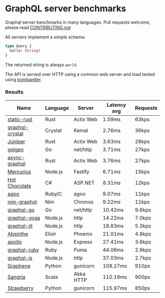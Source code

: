 <!-- README.md is generated from README.ecr, do not edit -->

# GraphQL server benchmarks

Graphql server benchmarks in many languages. Pull requests welcome, please read [CONTRIBUTING.md](CONTRIBUTING.md)

All servers implement a simple schema:

```graphql
type Query {
  hello: String!
}
```

The returned string is always `world`.

The API is served over HTTP using a common web server and load tested using [bombardier](https://github.com/codesenberg/bombardier).

### Results

| Name                          | Language      | Server          | Latency avg      | Requests      |
| ----------------------------  | ------------- | --------------- | ---------------- | ------------- |
| [static-rust](https://actix.rs/) | Rust | Actix Web | 1.59ms | 63kps |
| [graphql-crystal](https://github.com/graphql-crystal/graphql) | Crystal | Kemal | 2.76ms | 36kps |
| [Juniper](https://github.com/graphql-rust/juniper) | Rust | Actix Web | 3.63ms | 28kps |
| [gqlgen](https://github.com/99designs/gqlgen) | Go | net/http | 3.71ms | 27kps |
| [async-graphql](https://github.com/async-graphql/async-graphql) | Rust | Actix Web | 3.76ms | 27kps |
| [Mercurius](https://github.com/mercurius-js/mercurius) | Node.js | Fastify | 6.71ms | 15kps |
| [Hot Chocolate](https://github.com/ChilliCream/hotchocolate) | C# | ASP.NET | 8.31ms | 12kps |
| [agoo](https://github.com/ohler55/agoo) | Ruby/C | agoo | 9.07ms | 11kps |
| [nim-graphql](https://github.com/status-im/nim-graphql) | Nim | Chronos | 9.22ms | 11kps |
| [graphql-go](https://github.com/graphql-go/graphql) | Go | net/http | 10.42ms | 9.6kps |
| [graphql-yoga](https://github.com/dotansimha/graphql-yoga) | Node.js | http | 14.22ms | 7.0kps |
| [graphql-jit](https://github.com/zalando-incubator/graphql-jit) | Node.js | http | 18.83ms | 5.3kps |
| [Absinthe](https://github.com/absinthe-graphql/absinthe) | Elixir | Phoenix | 21.01ms | 4.8kps |
| [apollo](https://github.com/apollographql/apollo-server) | Node.js | Express | 27.41ms | 3.6kps |
| [graphql-ruby](https://github.com/rmosolgo/graphql-ruby) | Ruby | Puma | 44.06ms | 2.9kps |
| [graphql-js](https://github.com/graphql/graphql-js) | Node.js | http | 37.03ms | 2.7kps |
| [Graphene](https://github.com/graphql-python/graphene) | Python | gunicorn | 108.27ms | 910ps |
| [Sangria](https://github.com/sangria-graphql/sangria) | Scala | Akka HTTP | 110.19ms | 900ps |
| [Strawberry](https://github.com/strawberry-graphql/strawberry) | Python | gunicorn | 115.97ms | 850ps |

